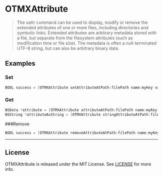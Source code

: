 OTMXAttribute
=============
>The xattr command can be used to display, modify or remove the extended attributes of one or more files, including directories and symbolic links.  Extended attributes are arbitrary metadata stored with a file, but separate from the filesystem attributes (such as modification time or file size).  The metadata is often a null-terminated UTF-8 string, but can also be arbitrary binary data.

Examples
--------

### Set
``` objective-c
BOOL success = [OTMXAttribute setAttributeAtPath:filePath name:myKey value:stringOrDataValue error:NULL];
```
### Get
``` objective-c
NSData *attribute = [OTMXAttribute attributeAtPath:filePath name:myKey error:NULL];
NSString *attributeAsString = [OTMXAttribute stringAttributeAtPath:filePath name:myKey error:NULL];
```
###Remove
``` objective-c
BOOL success = [OTMXAttribute removeAttributeAtPath:filePath name:myKey error:NULL];
```
---
License
-------
OTMXAttribute is released under the MIT License. See [LICENSE](LICENSE) for more info.
